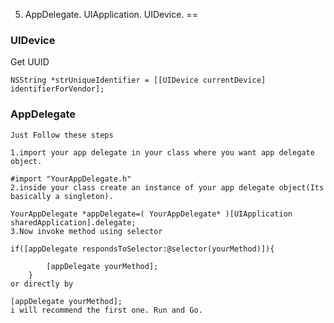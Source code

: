 5. AppDelegate. UIApplication. UIDevice.
==

### UIDevice

Get UUID
```objc
NSString *strUniqueIdentifier = [[UIDevice currentDevice] identifierForVendor];
```

### AppDelegate

```objc
Just Follow these steps

1.import your app delegate in your class where you want app delegate object.

#import "YourAppDelegate.h"
2.inside your class create an instance of your app delegate object(Its basically a singleton).

YourAppDelegate *appDelegate=( YourAppDelegate* )[UIApplication sharedApplication].delegate;
3.Now invoke method using selector

if([appDelegate respondsToSelector:@selector(yourMethod)]){

        [appDelegate yourMethod];
    }
or directly by

[appDelegate yourMethod];
i will recommend the first one. Run and Go.
```



